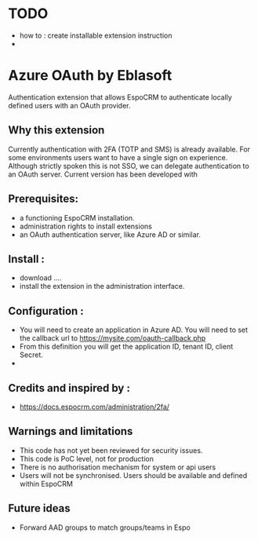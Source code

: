 # TODO 

- how to : create installable extension instruction
- 


# Azure OAuth by Eblasoft

Authentication extension that allows EspoCRM to authenticate 
locally defined users with an OAuth provider. 


## Why this extension

Currently authentication with 2FA (TOTP and SMS) is already available. 
For some environments users want to have a single sign on experience. 
Although strictly spoken this is not SSO, we can delegate authentication to an OAuth server. 
Current version has been developed with 

## Prerequisites:

- a functioning EspoCRM installation.
- administration rights to install extensions
- an OAuth authentication server, like Azure AD or similar.

## Install : 

- download  .... 
- install the extension in the administration interface.

## Configuration : 

- You will need to create an application in Azure AD. You will need to set the callback url to https://mysite.com/oauth-callback.php
- From this definition you will get the application ID, tenant ID, client Secret.
-

## Credits and inspired by : 

- https://docs.espocrm.com/administration/2fa/

## Warnings and limitations
	
- This code has not yet been reviewed for security issues.
- This code is PoC level, not for production
- There is no authorisation mechanism for system or api users
- Users will not be synchronised. Users should be available and defined within EspoCRM

## Future ideas 

- Forward AAD groups to match groups/teams in Espo
